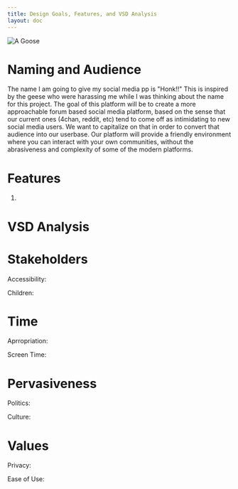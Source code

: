 ```yaml
---
title: Design Goals, Features, and VSD Analysis
layout: doc
---
```


![A Goose](/assets/images/goose.jpg)

# Naming and Audience

The name I am going to give my social media pp is "Honk!!" This is inspired by the geese who were harassing me while I was thinking about the name for this project. The goal of this platform will be to create a more approachable forum based social media platform, based on the sense that our current ones (4chan, reddit, etc) tend to come off as intimidating to new social media users. We want to capitalize on that in order to convert that audience into our userbase. Our platform will provide a friendly environment where you can interact with your own communities, without the abrasiveness and complexity of some of the modern platforms. 


# Features

1. 




# VSD Analysis


# Stakeholders

Accessibility: 

Children:

# Time

Aprropriation:

Screen Time:

# Pervasiveness

Politics:

Culture:

# Values

Privacy:

Ease of Use:

 



